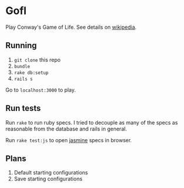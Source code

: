 # Gofl

Play Conway's Game of Life. See details on [wikipedia](https://en.wikipedia.org/wiki/Conway%27s_Game_of_Life).

## Running

1. `git clone` this repo
2. `bundle`
3. `rake db:setup`
4. `rails s`

Go to `localhost:3000` to play.

## Run tests

Run `rake` to run ruby specs. I tried to decouple as many of the specs as reasonable
from the database and rails in general.

Run `rake test:js` to open [jasmine](http://jasmine.github.io/) specs in browser.

## Plans

1. Default starting configurations
2. Save starting configurations
